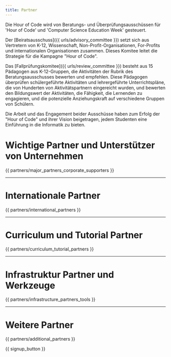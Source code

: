 ```yaml
---
title: Partner
---
```


Die Hour of Code wird von Beratungs- und Überprüfungsausschüssen für 'Hour of Code' und 'Computer Science Education Week' gesteuert.

Der [Beiratsausschuss]({{ urls/advisory_committee }}) setzt sich aus Vertretern von K-12, Wissenschaft, Non-Profit-Organisationen, For-Profits und internationalen Organisationen zusammen. Dieses Komitee leitet die Strategie für die Kampagne "Hour of Code".

Das [Fallprüfungskomitee]({{ urls/review_committee }}) besteht aus 15 Pädagogen aus K-12-Gruppen, die Aktivitäten der Rubrik des Beratungsausschusses bewerten und empfehlen. Diese Pädagogen überprüfen schülergeführte Aktivitäten und lehrergeführte Unterrichtspläne, die von Hunderten von Aktivitätspartnern eingereicht wurden, und bewerten den Bildungswert der Aktivitäten, die Fähigkeit, die Lernenden zu engagieren, und die potenzielle Anziehungskraft auf verschiedene Gruppen von Schülern.

Die Arbeit und das Engagement beider Ausschüsse haben zum Erfolg der "Hour of Code" und ihrer Vision beigetragen, jedem Studenten eine Einführung in die Informatik zu bieten.

# Wichtige Partner und Unterstützer von Unternehmen

{{ partners/major_partners_corporate_supporters }}

* * *

# Internationale Partner

{{ partners/international_partners }}

* * *

# Curriculum und Tutorial Partner

{{ partners/curriculum_tutorial_partners }}

* * *

# Infrastruktur Partner und Werkzeuge

{{ partners/infrastructure_partners_tools }}

* * *

# Weitere Partner

{{ partners/additional_partners }}

{{ signup_button }}